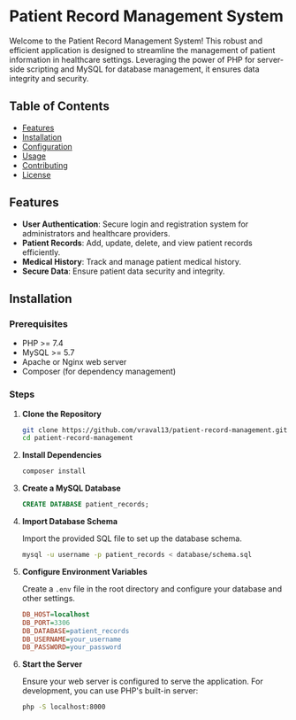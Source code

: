 # Patient Record Management System

Welcome to the Patient Record Management System! This robust and efficient application is designed to streamline the management of patient information in healthcare settings. Leveraging the power of PHP for server-side scripting and MySQL for database management, it ensures data integrity and security.

## Table of Contents

- [Features](#features)
- [Installation](#installation)
- [Configuration](#configuration)
- [Usage](#usage)
- [Contributing](#contributing)
- [License](#license)

## Features

- **User Authentication**: Secure login and registration system for administrators and healthcare providers.
- **Patient Records**: Add, update, delete, and view patient records efficiently.
- **Medical History**: Track and manage patient medical history.
- **Secure Data**: Ensure patient data security and integrity.

## Installation

### Prerequisites

- PHP >= 7.4
- MySQL >= 5.7
- Apache or Nginx web server
- Composer (for dependency management)

### Steps

1. **Clone the Repository**

    ```bash
    git clone https://github.com/vraval13/patient-record-management.git
    cd patient-record-management
    ```

2. **Install Dependencies**

    ```bash
    composer install
    ```

3. **Create a MySQL Database**

    ```sql
    CREATE DATABASE patient_records;
    ```

4. **Import Database Schema**

    Import the provided SQL file to set up the database schema.

    ```bash
    mysql -u username -p patient_records < database/schema.sql
    ```

5. **Configure Environment Variables**

    Create a `.env` file in the root directory and configure your database and other settings.

    ```ini
    DB_HOST=localhost
    DB_PORT=3306
    DB_DATABASE=patient_records
    DB_USERNAME=your_username
    DB_PASSWORD=your_password
    ```

6. **Start the Server**

    Ensure your web server is configured to serve the application. For development, you can use PHP's built-in server:

    ```bash
    php -S localhost:8000
    ```
